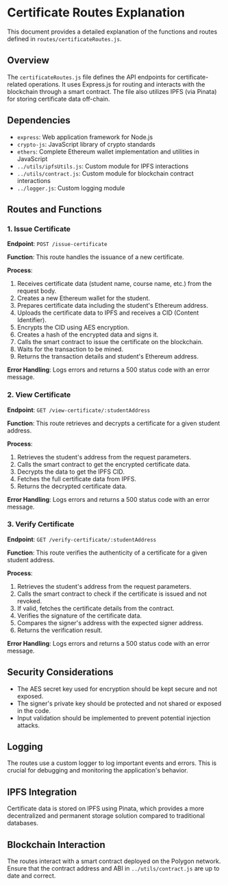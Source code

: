 # Certificate Routes Explanation

This document provides a detailed explanation of the functions and routes defined in `routes/certificateRoutes.js`.

## Overview

The `certificateRoutes.js` file defines the API endpoints for certificate-related operations. It uses Express.js for routing and interacts with the blockchain through a smart contract. The file also utilizes IPFS (via Pinata) for storing certificate data off-chain.

## Dependencies

- `express`: Web application framework for Node.js
- `crypto-js`: JavaScript library of crypto standards
- `ethers`: Complete Ethereum wallet implementation and utilities in JavaScript
- `../utils/ipfsUtils.js`: Custom module for IPFS interactions
- `../utils/contract.js`: Custom module for blockchain contract interactions
- `../logger.js`: Custom logging module

## Routes and Functions

### 1. Issue Certificate

**Endpoint**: `POST /issue-certificate`

**Function**: This route handles the issuance of a new certificate.

**Process**:
1. Receives certificate data (student name, course name, etc.) from the request body.
2. Creates a new Ethereum wallet for the student.
3. Prepares certificate data including the student's Ethereum address.
4. Uploads the certificate data to IPFS and receives a CID (Content Identifier).
5. Encrypts the CID using AES encryption.
6. Creates a hash of the encrypted data and signs it.
7. Calls the smart contract to issue the certificate on the blockchain.
8. Waits for the transaction to be mined.
9. Returns the transaction details and student's Ethereum address.

**Error Handling**: Logs errors and returns a 500 status code with an error message.

### 2. View Certificate

**Endpoint**: `GET /view-certificate/:studentAddress`

**Function**: This route retrieves and decrypts a certificate for a given student address.

**Process**:
1. Retrieves the student's address from the request parameters.
2. Calls the smart contract to get the encrypted certificate data.
3. Decrypts the data to get the IPFS CID.
4. Fetches the full certificate data from IPFS.
5. Returns the decrypted certificate data.

**Error Handling**: Logs errors and returns a 500 status code with an error message.

### 3. Verify Certificate

**Endpoint**: `GET /verify-certificate/:studentAddress`

**Function**: This route verifies the authenticity of a certificate for a given student address.

**Process**:
1. Retrieves the student's address from the request parameters.
2. Calls the smart contract to check if the certificate is issued and not revoked.
3. If valid, fetches the certificate details from the contract.
4. Verifies the signature of the certificate data.
5. Compares the signer's address with the expected signer address.
6. Returns the verification result.

**Error Handling**: Logs errors and returns a 500 status code with an error message.

## Security Considerations

- The AES secret key used for encryption should be kept secure and not exposed.
- The signer's private key should be protected and not shared or exposed in the code.
- Input validation should be implemented to prevent potential injection attacks.

## Logging

The routes use a custom logger to log important events and errors. This is crucial for debugging and monitoring the application's behavior.

## IPFS Integration

Certificate data is stored on IPFS using Pinata, which provides a more decentralized and permanent storage solution compared to traditional databases.

## Blockchain Interaction

The routes interact with a smart contract deployed on the Polygon network. Ensure that the contract address and ABI in `../utils/contract.js` are up to date and correct.